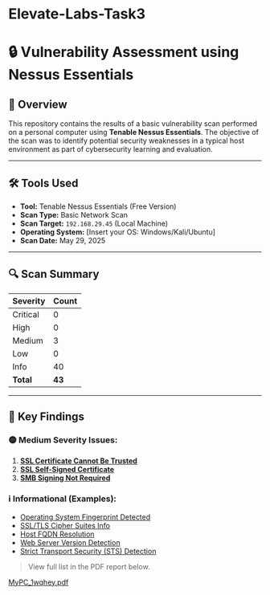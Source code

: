 # Elevate-Labs-Task3

# 🔒 Vulnerability Assessment using Nessus Essentials

## 📘 Overview

This repository contains the results of a basic vulnerability scan performed on a personal computer using **Tenable Nessus Essentials**. The objective of the scan was to identify potential security weaknesses in a typical host environment as part of cybersecurity learning and evaluation.

---

## 🛠️ Tools Used

- **Tool:** Tenable Nessus Essentials (Free Version)
- **Scan Type:** Basic Network Scan
- **Scan Target:** `192.168.29.45` (Local Machine)
- **Operating System:** [Insert your OS: Windows/Kali/Ubuntu]
- **Scan Date:** May 29, 2025

---

## 🔍 Scan Summary

| Severity | Count |
|----------|-------|
| Critical | 0     |
| High     | 0     |
| Medium   | 3     |
| Low      | 0     |
| Info     | 40    |
| **Total**| **43**|

---

## 📑 Key Findings

### 🟡 Medium Severity Issues:
1. **[SSL Certificate Cannot Be Trusted](https://www.tenable.com/plugins/nessus/51192)**  
2. **[SSL Self-Signed Certificate](https://www.tenable.com/plugins/nessus/57582)**  
3. **[SMB Signing Not Required](https://www.tenable.com/plugins/nessus/57608)**

### ℹ️ Informational (Examples):
- [Operating System Fingerprint Detected](https://www.tenable.com/plugins/nessus/209654)  
- [SSL/TLS Cipher Suites Info](https://www.tenable.com/plugins/nessus/156899)  
- [Host FQDN Resolution](https://www.tenable.com/plugins/nessus/12053)  
- [Web Server Version Detection](https://www.tenable.com/plugins/nessus/10107)  
- [Strict Transport Security (STS) Detection](https://www.tenable.com/plugins/nessus/42822)

> View full list in the PDF report below.

[MyPC_1wqhey.pdf](https://github.com/user-attachments/files/20502032/MyPC_1wqhey.pdf)


